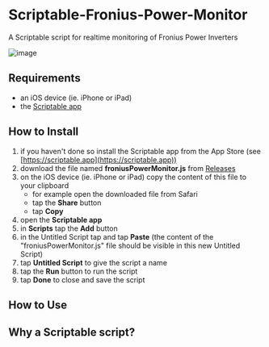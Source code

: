 # Scriptable-Fronius-Power-Monitor
A Scriptable script for realtime monitoring of Fronius Power Inverters

![image](https://github.com/seanhaydongriffin/Scriptable-Fronius-Power-Monitor/assets/28795922/7762cd83-94a8-4244-babd-50e31eeb669f)


## Requirements
- an iOS device (ie. iPhone or iPad)
- the [Scriptable app](https://scriptable.app)

## How to Install
1. if you haven't done so install the Scriptable app from the App Store (see [https://scriptable.app](https://scriptable.app))
2. download the file named **froniusPowerMonitor.js** from [Releases](https://github.com/seanhaydongriffin/Scriptable-Fronius-Power-Monitor/releases/latest)
3. on the iOS device (ie. iPhone or iPad) copy the content of this file to your clipboard
   - for example open the downloaded file from Safari
   - tap the **Share** button
   - tap **Copy**
4. open the **Scriptable app**
5. in **Scripts** tap the **Add** button
6. in the Untitled Script tap and tap **Paste** (the content of the "froniusPowerMonitor.js" file should be visible in this new Untitled Script)
7. tap **Untitled Script** to give the script a name
8. tap the **Run** button to run the script
9. tap **Done** to close and save the script



## How to Use


## Why a Scriptable script?

